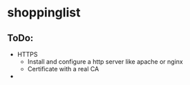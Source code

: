 shoppinglist
============

ToDo:
-----

* HTTPS
  * Install and configure a http server like apache or nginx
  * Certificate with a real CA
* 
